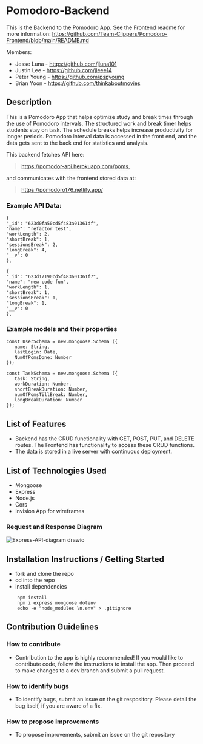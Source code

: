 # Pomodoro-Backend

This is the Backend to the Pomodoro App. See the Frontend readme for more information:
https://github.com/Team-Clippers/Pomodoro-Frontend/blob/main/README.md

Members:

- Jesse Luna - https://github.com/jluna101
- Justin Lee - https://github.com/jleee14
- Peter Young - https://github.com/pspyoung
- Brian Yoon - https://github.com/thinkaboutmovies

## Description

This is a Pomodoro App that helps optimize study and break times through the use of Pomodoro intervals. The structured work and break timer helps students stay on task. The schedule breaks helps increase productivity for longer periods. Pomodoro interval data is accessed in the front end, and the data gets sent to the back end for statistics and analysis.

This backend fetches API here:

> https://pomodor-api.herokuapp.com/poms,

and communicates with the frontend stored data at:

> https://pomodoro176.netlify.app/

### Example API Data:

```
{
"_id": "623d0fa50cd5f483a01361df",
"name": "refactor test",
"workLength": 2,
"shortBreak": 1,
"sessionsBreak": 2,
"longBreak": 4,
"__v": 0
},

{
"_id": "623d17190cd5f483a01361f7",
"name": "new code fun",
"workLength": 1,
"shortBreak": 1,
"sessionsBreak": 1,
"longBreak": 1,
"__v": 0
},
```

### Example models and their properties

```
const UserSchema = new.mongoose.Schema ({
   name: String,
   lastLogin: Date,
   NumOfPomsDone: Number
});

const TaskSchema = new.mongoose.Schema ({
   task: String,
   workDuration: Number,
   shortBreakDuration: Number,
   numOfPomsTillBreak: Number,
   longBreakDuration: Number
});
```

>

## List of Features

- Backend has the CRUD functionality with GET, POST, PUT, and DELETE routes. The Frontend has functionality to access these CRUD functions.
- The data is stored in a live server with continuous deployment.

## List of Technologies Used

- Mongoose
- Express
- Node.js
- Cors
- Invision App for wireframes

### Request and Response Diagram

![Express-API-diagram drawio](https://media.git.generalassemb.ly/user/41448/files/d0e88f80-a9cb-11ec-8a10-0503929c5cd4)

## Installation Instructions / Getting Started

- fork and clone the repo
- cd into the repo
- install dependencies

```
    npm install
    npm i express mongoose dotenv
    echo -e "node_modules \n.env" > .gitignore
```

## Contribution Guidelines

### How to contribute

- Contribution to the app is highly recommended! If you would like to contribute code, follow the instructions to install the app. Then proceed to make changes to a dev branch and submit a pull request.

### How to identify bugs

- To identify bugs, submit an issue on the git respository. Please detail the bug itself, if you are aware of a fix.

### How to propose improvements

- To propose improvements, submit an issue on the git repository
